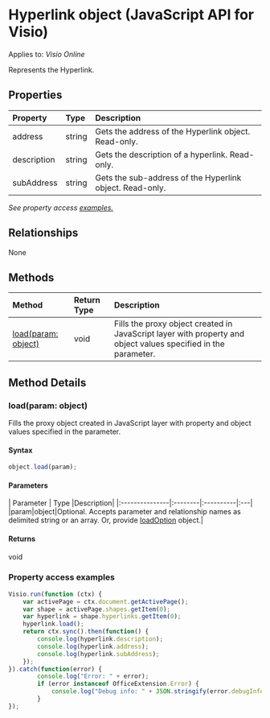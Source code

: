 # Hyperlink object (JavaScript API for Visio)

Applies to: _Visio Online_

Represents the Hyperlink.

## Properties

| Property	   | Type	|Description|
|:---------------|:--------|:----------|
|address|string|Gets the address of the Hyperlink object. Read-only.|
|description|string|Gets the description of a hyperlink. Read-only.|
|subAddress|string|Gets the sub-address of the Hyperlink object. Read-only.|

_See property access [examples.](#property-access-examples)_

## Relationships
None


## Methods

| Method		   | Return Type	|Description|
|:---------------|:--------|:----------|
|[load(param: object)](#loadparam-object)|void|Fills the proxy object created in JavaScript layer with property and object values specified in the parameter.|

## Method Details


### load(param: object)
Fills the proxy object created in JavaScript layer with property and object values specified in the parameter.

#### Syntax
```js
object.load(param);
```

#### Parameters
| Parameter	   | Type	|Description|
|:---------------|:--------|:----------|:---|
|param|object|Optional. Accepts parameter and relationship names as delimited string or an array. Or, provide [loadOption](loadoption.md) object.|

#### Returns
void
### Property access examples
```js
Visio.run(function (ctx) { 
	var activePage = ctx.document.getActivePage();
	var shape = activePage.shapes.getItem(0);
	var hyperlink = shape.hyperlinks.getItem(0);
	hyperlink.load();
	return ctx.sync().then(function() {
		console.log(hyperlink.description);
		console.log(hyperlink.address);
		console.log(hyperlink.subAddress);
 	});
}).catch(function(error) {
		console.log("Error: " + error);
		if (error instanceof OfficeExtension.Error) {
			console.log("Debug info: " + JSON.stringify(error.debugInfo));
		}
});
```
